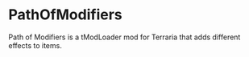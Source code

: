 # PathOfModifiers
Path of Modifiers is a tModLoader mod for Terraria that adds different effects to items.
